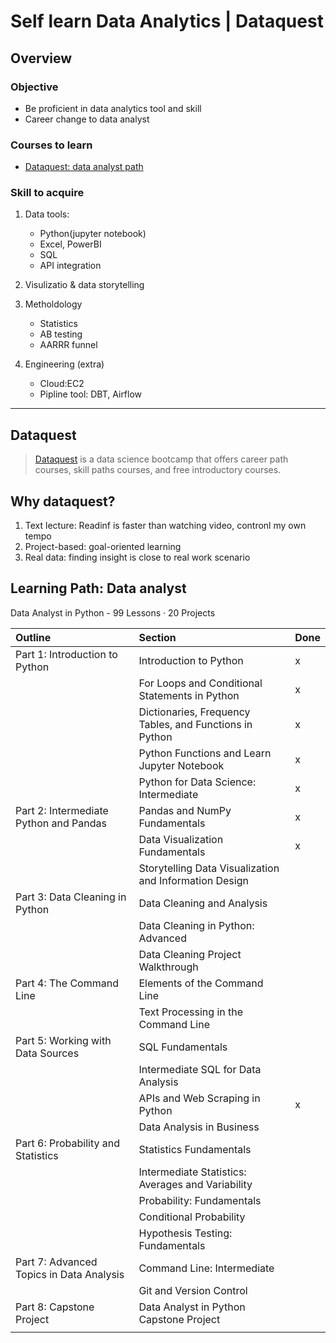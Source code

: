 # Self learn Data Analytics | Dataquest

## Overview
### Objective
- Be proficient in data analytics tool and skill
- Career change to data analyst

### Courses to learn
- [Dataquest: data analyst path](https://app.dataquest.io/learning-path)

### Skill to acquire
1. Data tools: 
   - Python(jupyter notebook)
   - Excel, PowerBI 
   - SQL 
   - API integration
2. Visulizatio & data storytelling
3. Metholdology
    - Statistics
    - AB testing
    - AARRR funnel  

4. Engineering (extra)
   - Cloud:EC2
   - Pipline tool: DBT, Airflow
---

## Dataquest
> [Dataquest](https://www.dataquest.io) is a data science bootcamp that offers career path courses, skill paths courses, and free introductory courses. 

## Why dataquest?
1. Text lecture: Readinf is faster than watching video, contronl my own tempo
2. Project-based: goal-oriented learning 
3. Real data: finding insight is close to real work scenario 

## Learning Path: Data analyst
Data Analyst in Python  - 99 Lessons · 20 Projects

| Outline                                  | Section                                                 | Done |
| :--------------------------------------- | :------------------------------------------------------ | :---- |
| Part 1: Introduction to Python           | Introduction to Python                                  | x     |
|                                          | For Loops and Conditional Statements in Python          | x     |
|                                          | Dictionaries, Frequency Tables, and Functions in Python | x     |
|                                          | Python Functions and Learn Jupyter Notebook             | x     |
|                                          | Python for Data Science: Intermediate                   | x     |
| Part 2: Intermediate Python and Pandas   | Pandas and NumPy Fundamentals                           | x     |
|                                          | Data Visualization Fundamentals                         | x     |
|                                          | Storytelling Data Visualization and Information Design  |       |
| Part 3: Data Cleaning in Python          | Data Cleaning and Analysis                              |       |
|                                          | Data Cleaning in Python: Advanced                       |       |
|                                          | Data Cleaning Project Walkthrough                       |       |
| Part 4: The Command Line                 | Elements of the Command Line                            |       |
|                                          | Text Processing in the Command Line                     |       |
| Part 5: Working with Data Sources        | SQL Fundamentals                                        |       |
|                                          | Intermediate SQL for Data Analysis                      |       |
|                                          | APIs and Web Scraping in Python                         | x     |
|                                          | Data Analysis in Business                               |       |
| Part 6: Probability and Statistics       | Statistics Fundamentals                                 |       |
|                                          | Intermediate Statistics: Averages and Variability       |       |
|                                          | Probability: Fundamentals                               |       |
|                                          | Conditional Probability                                 |       |
|                                          | Hypothesis Testing: Fundamentals                        |       |
| Part 7: Advanced Topics in Data Analysis | Command Line: Intermediate                              |       |
|                                          | Git and Version Control                                 |       |
| Part 8: Capstone Project                 | Data Analyst in Python Capstone Project                 |       |
|                                          |                                                         |       |
